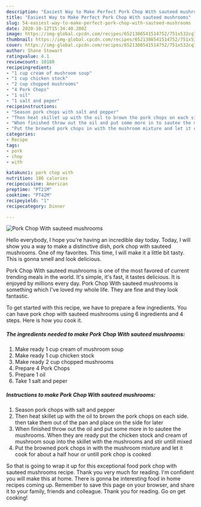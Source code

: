 ```yaml
---
description: "Easiest Way to Make Perfect Pork Chop With sauteed mushrooms"
title: "Easiest Way to Make Perfect Pork Chop With sauteed mushrooms"
slug: 54-easiest-way-to-make-perfect-pork-chop-with-sauteed-mushrooms
date: 2020-10-12T15:34:40.200Z
image: https://img-global.cpcdn.com/recipes/6521386541514752/751x532cq70/pork-chop-with-sauteed-mushrooms-recipe-main-photo.jpg
thumbnail: https://img-global.cpcdn.com/recipes/6521386541514752/751x532cq70/pork-chop-with-sauteed-mushrooms-recipe-main-photo.jpg
cover: https://img-global.cpcdn.com/recipes/6521386541514752/751x532cq70/pork-chop-with-sauteed-mushrooms-recipe-main-photo.jpg
author: Shane Stewart
ratingvalue: 4.1
reviewcount: 10180
recipeingredient:
- "1 cup cream of mushroom soup"
- "1 cup chicken stock"
- "2 cup chopped mushrooms"
- "4 Pork Chops"
- "1 oil"
- "1 salt and peper"
recipeinstructions:
- "Season pork chops with salt and pepper"
- "Then heat skillet up with the oil to brown the pork chops on each side. then take them out of the pan and place on the side for later"
- "When finished throw out the oil and put some more in to sautee the mushrooms. When they are ready put the chicken stock and cream of mushroom soup into the skillet with the mushrooms and stir untill mixed"
- "Put the browned pork chops in with the mushroom mixture and let it cook for about a half hour or untill pork chop is cooked"
categories:
- Recipe
tags:
- pork
- chop
- with

katakunci: pork chop with 
nutrition: 186 calories
recipecuisine: American
preptime: "PT21M"
cooktime: "PT42M"
recipeyield: "1"
recipecategory: Dinner

---
```



![Pork Chop With sauteed mushrooms](https://img-global.cpcdn.com/recipes/6521386541514752/751x532cq70/pork-chop-with-sauteed-mushrooms-recipe-main-photo.jpg)

Hello everybody, I hope you're having an incredible day today. Today, I will show you a way to make a distinctive dish, pork chop with sauteed mushrooms. One of my favorites. This time, I will make it a little bit tasty. This is gonna smell and look delicious.



Pork Chop With sauteed mushrooms is one of the most favored of current trending meals in the world. It's simple, it's fast, it tastes delicious. It is enjoyed by millions every day. Pork Chop With sauteed mushrooms is something which I've loved my whole life. They are fine and they look fantastic.


To get started with this recipe, we have to prepare a few ingredients. You can have pork chop with sauteed mushrooms using 6 ingredients and 4 steps. Here is how you cook it.

<!--inarticleads1-->

##### The ingredients needed to make Pork Chop With sauteed mushrooms:

1. Make ready 1 cup cream of mushroom soup
1. Make ready 1 cup chicken stock
1. Make ready 2 cup chopped mushrooms
1. Prepare 4 Pork Chops
1. Prepare 1 oil
1. Take 1 salt and peper




<!--inarticleads2-->

##### Instructions to make Pork Chop With sauteed mushrooms:

1. Season pork chops with salt and pepper
1. Then heat skillet up with the oil to brown the pork chops on each side. then take them out of the pan and place on the side for later
1. When finished throw out the oil and put some more in to sautee the mushrooms. When they are ready put the chicken stock and cream of mushroom soup into the skillet with the mushrooms and stir untill mixed
1. Put the browned pork chops in with the mushroom mixture and let it cook for about a half hour or untill pork chop is cooked




So that is going to wrap it up for this exceptional food pork chop with sauteed mushrooms recipe. Thank you very much for reading. I'm confident you will make this at home. There is gonna be interesting food in home recipes coming up. Remember to save this page on your browser, and share it to your family, friends and colleague. Thank you for reading. Go on get cooking!
